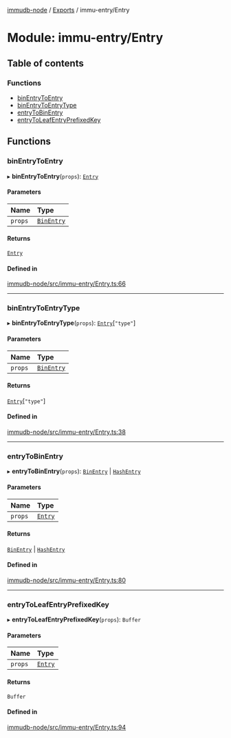 [immudb-node](../README.md) / [Exports](../modules.md) / immu-entry/Entry

# Module: immu-entry/Entry

## Table of contents

### Functions

- [binEntryToEntry](immu_entry_Entry.md#binentrytoentry)
- [binEntryToEntryType](immu_entry_Entry.md#binentrytoentrytype)
- [entryToBinEntry](immu_entry_Entry.md#entrytobinentry)
- [entryToLeafEntryPrefixedKey](immu_entry_Entry.md#entrytoleafentryprefixedkey)

## Functions

### binEntryToEntry

▸ **binEntryToEntry**(`props`): [`Entry`](types_Entry.md#entry)

#### Parameters

| Name | Type |
| :------ | :------ |
| `props` | [`BinEntry`](types_Entry.md#binentry) |

#### Returns

[`Entry`](types_Entry.md#entry)

#### Defined in

[immudb-node/src/immu-entry/Entry.ts:66](https://github.com/user3232/node-immu-db/blob/2e88686/immudb-node/src/immu-entry/Entry.ts#L66)

___

### binEntryToEntryType

▸ **binEntryToEntryType**(`props`): [`Entry`](types_Entry.md#entry)[``"type"``]

#### Parameters

| Name | Type |
| :------ | :------ |
| `props` | [`BinEntry`](types_Entry.md#binentry) |

#### Returns

[`Entry`](types_Entry.md#entry)[``"type"``]

#### Defined in

[immudb-node/src/immu-entry/Entry.ts:38](https://github.com/user3232/node-immu-db/blob/2e88686/immudb-node/src/immu-entry/Entry.ts#L38)

___

### entryToBinEntry

▸ **entryToBinEntry**(`props`): [`BinEntry`](types_Entry.md#binentry) \| [`HashEntry`](types_Entry.md#hashentry)

#### Parameters

| Name | Type |
| :------ | :------ |
| `props` | [`Entry`](types_Entry.md#entry) |

#### Returns

[`BinEntry`](types_Entry.md#binentry) \| [`HashEntry`](types_Entry.md#hashentry)

#### Defined in

[immudb-node/src/immu-entry/Entry.ts:80](https://github.com/user3232/node-immu-db/blob/2e88686/immudb-node/src/immu-entry/Entry.ts#L80)

___

### entryToLeafEntryPrefixedKey

▸ **entryToLeafEntryPrefixedKey**(`props`): `Buffer`

#### Parameters

| Name | Type |
| :------ | :------ |
| `props` | [`Entry`](types_Entry.md#entry) |

#### Returns

`Buffer`

#### Defined in

[immudb-node/src/immu-entry/Entry.ts:94](https://github.com/user3232/node-immu-db/blob/2e88686/immudb-node/src/immu-entry/Entry.ts#L94)
